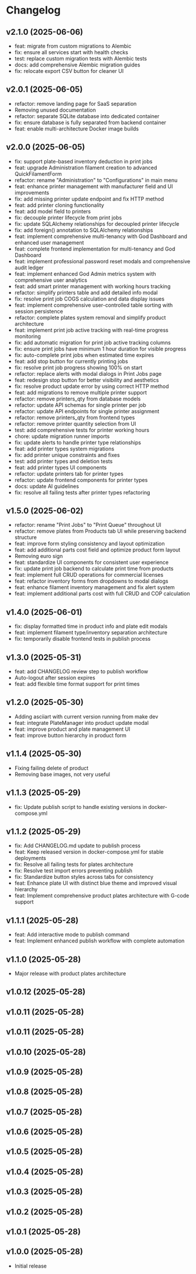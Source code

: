 # Changelog

## v2.1.0 (2025-06-06)

- feat: migrate from custom migrations to Alembic
- fix: ensure all services start with health checks
- test: replace custom migration tests with Alembic tests
- docs: add comprehensive Alembic migration guides
- fix: relocate export CSV button for cleaner UI


## v2.0.1 (2025-06-05)

- refactor: remove landing page for SaaS separation
- Removing unused documentation
- refactor: separate SQLite database into dedicated container
- fix: ensure database is fully separated from backend container
- feat: enable multi-architecture Docker image builds


## v2.0.0 (2025-06-05)

- fix: support plate-based inventory deduction in print jobs
- feat: upgrade Administration filament creation to advanced QuickFilamentForm
- refactor: rename "Administration" to "Configurations" in main menu
- feat: enhance printer management with manufacturer field and UI improvements
- fix: add missing printer update endpoint and fix HTTP method
- feat: add printer cloning functionality
- feat: add model field to printers
- fix: decouple printer lifecycle from print jobs
- fix: update SQLAlchemy relationships for decoupled printer lifecycle
- fix: add foreign() annotation to SQLAlchemy relationships
- feat: implement comprehensive multi-tenancy with God Dashboard and enhanced user management
- feat: complete frontend implementation for multi-tenancy and God Dashboard
- feat: implement professional password reset modals and comprehensive audit ledger
- feat: implement enhanced God Admin metrics system with comprehensive user analytics
- feat: add smart printer management with working hours tracking
- refactor: simplify printers table and add detailed info modal
- fix: resolve print job COGS calculation and data display issues
- feat: implement comprehensive user-controlled table sorting with session persistence
- refactor: complete plates system removal and simplify product architecture
- feat: implement print job active tracking with real-time progress monitoring
- fix: add automatic migration for print job active tracking columns
- fix: ensure print jobs have minimum 1 hour duration for visible progress
- fix: auto-complete print jobs when estimated time expires
- feat: add stop button for currently printing jobs
- fix: resolve print job progress showing 100% on start
- refactor: replace alerts with modal dialogs in Print Jobs page
- feat: redesign stop button for better visibility and aesthetics
- fix: resolve product update error by using correct HTTP method
- feat: add migrations to remove multiple printer support
- refactor: remove printers_qty from database models
- refactor: update API schemas for single printer per job
- refactor: update API endpoints for single printer assignment
- refactor: remove printers_qty from frontend types
- refactor: remove printer quantity selection from UI
- test: add comprehensive tests for printer working hours
- chore: update migration runner imports
- fix: update alerts to handle printer type relationships
- feat: add printer types system migrations
- fix: add printer unique constraints and fixes
- test: add printer types and deletion tests
- feat: add printer types UI components
- refactor: update printers tab for printer types
- refactor: update frontend components for printer types
- docs: update AI guidelines
- fix: resolve all failing tests after printer types refactoring


## v1.5.0 (2025-06-02)

- refactor: rename "Print Jobs" to "Print Queue" throughout UI
- refactor: remove plates from Products tab UI while preserving backend structure
- feat: improve form styling consistency and layout optimization
- feat: add additional parts cost field and optimize product form layout
- Removing euro sign
- feat: standardize UI components for consistent user experience
- fix: update print job backend to calculate print time from products
- feat: implement full CRUD operations for commercial licenses
- feat: refactor inventory forms from dropdowns to modal dialogs
- feat: enhance filament inventory management and fix alert system
- feat: implement additional parts cost with full CRUD and COP calculation


## v1.4.0 (2025-06-01)

- fix: display formatted time in product info and plate edit modals
- feat: implement filament type/inventory separation architecture
- fix: temporarily disable frontend tests in publish process


## v1.3.0 (2025-05-31)

- feat: add CHANGELOG review step to publish workflow
- Auto-logout after session expires
- feat: add flexible time format support for print times


## v1.2.0 (2025-05-30)

- Adding asciiart with current version running from make dev
- feat: integrate PlateManager into product update modal
- feat: improve product and plate management UI
- feat: improve button hierarchy in product form


## v1.1.4 (2025-05-30)

- Fixing failing delete of product
- Removing base images, not very useful


## v1.1.3 (2025-05-29)

- fix: Update publish script to handle existing versions in docker-compose.yml


## v1.1.2 (2025-05-29)

- fix: Add CHANGELOG.md update to publish process
- feat: Keep released version in docker-compose.yml for stable deployments
- fix: Resolve all failing tests for plates architecture
- fix: Resolve test import errors preventing publish
- fix: Standardize button styles across tabs for consistency
- feat: Enhance plate UI with distinct blue theme and improved visual hierarchy
- feat: Implement comprehensive product plates architecture with G-code support

## v1.1.1 (2025-05-28)

- feat: Add interactive mode to publish command
- feat: Implement enhanced publish workflow with complete automation

## v1.1.0 (2025-05-28)

- Major release with product plates architecture

## v1.0.12 (2025-05-28)

## v1.0.11 (2025-05-28)

## v1.0.11 (2025-05-28)

## v1.0.10 (2025-05-28)

## v1.0.9 (2025-05-28)

## v1.0.8 (2025-05-28)

## v1.0.7 (2025-05-28)

## v1.0.6 (2025-05-28)

## v1.0.5 (2025-05-28)

## v1.0.4 (2025-05-28)

## v1.0.3 (2025-05-28)

## v1.0.2 (2025-05-28)

## v1.0.1 (2025-05-28)

## v1.0.0 (2025-05-28)

- Initial release
